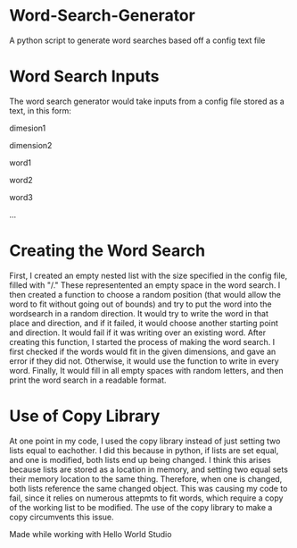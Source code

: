 # Word-Search-Generator
A python script to generate word searches based off a config text file

# Word Search Inputs
The word search generator would take inputs from a config file stored as a text, in this form:

dimesion1 

dimension2

word1

word2

word3

...

# Creating the Word Search
First, I created an empty nested list with the size specified in the config file, filled with "/." These representented an empty space in the word search. I then created a function to choose a random position (that would allow the word to fit without going out of bounds) and try to put the word into the wordsearch in a random direction. It would try to write the word in that place and direction, and if it failed, it would choose another starting point and direction. It would fail if it was writing over an existing word. After creating this function, I started the process of making the word search. I first checked if the words would fit in the given dimensions, and gave an error if they did not. Otherwise, it would use the function to write in every word. Finally, It would fill in all empty spaces with random letters, and then print the word search in a readable format.

# Use of Copy Library
At one point in my code, I used the copy library instead of just setting two lists equal to eachother. I did this because in python, if lists are set equal, and one is modified, both lists end up being changed. I think this arises because lists are stored as a location in memory, and setting two equal sets their memory location to the same thing. Therefore, when one is changed, both lists reference the same changed object. This was causing my code to fail, since it relies on numerous attepmts to fit words, which require a copy of the working list to be modified. The use of the copy library to make a copy circumvents this issue.

Made while working with Hello World Studio
